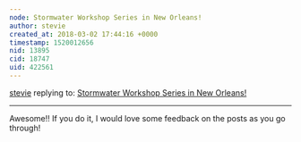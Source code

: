 ```yaml
---
node: Stormwater Workshop Series in New Orleans! 
author: stevie
created_at: 2018-03-02 17:44:16 +0000
timestamp: 1520012656
nid: 13895
cid: 18747
uid: 422561
---
```




[stevie](../profile/stevie) replying to: [Stormwater Workshop Series in New Orleans! ](../notes/stevie/02-01-2017/stormwater-workshop-series-in-new-orleans)

----
Awesome!! If you do it, I would love some feedback on the posts as you go through! 